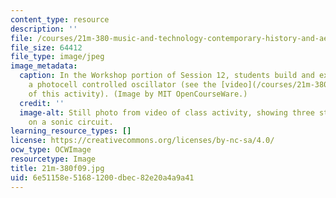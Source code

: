 ```yaml
---
content_type: resource
description: ''
file: /courses/21m-380-music-and-technology-contemporary-history-and-aesthetics-fall-2009/6e51158e51681200dbec82e20a4a9a41_21m-380f09.jpg
file_size: 64412
file_type: image/jpeg
image_metadata:
  caption: In the Workshop portion of Session 12, students build and experiment with
    a photocell controlled oscillator (see the [video](/courses/21m-380-music-and-technology-contemporary-history-and-aesthetics-fall-2009/pages/lecture-notes-and-videos)
    of this activity). (Image by MIT OpenCourseWare.)
  credit: ''
  image-alt: Still photo from video of class activity, showing three students working
    on a sonic circuit.
learning_resource_types: []
license: https://creativecommons.org/licenses/by-nc-sa/4.0/
ocw_type: OCWImage
resourcetype: Image
title: 21m-380f09.jpg
uid: 6e51158e-5168-1200-dbec-82e20a4a9a41
---
```

